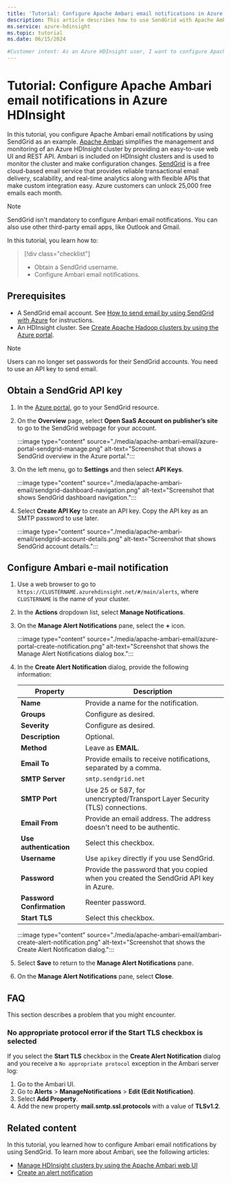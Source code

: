 ```yaml
---
title: 'Tutorial: Configure Apache Ambari email notifications in Azure HDInsight'
description: This article describes how to use SendGrid with Apache Ambari for email notifications.
ms.service: azure-hdinsight
ms.topic: tutorial
ms.date: 06/15/2024

#Customer intent: As an Azure HDInsight user, I want to configure Apache Ambari to send email notifications.
---
```


# Tutorial: Configure Apache Ambari email notifications in Azure HDInsight

In this tutorial, you configure Apache Ambari email notifications by using SendGrid as an example. [Apache Ambari](./hdinsight-hadoop-manage-ambari.md) simplifies the management and monitoring of an Azure HDInsight cluster by providing an easy-to-use web UI and REST API. Ambari is included on HDInsight clusters and is used to monitor the cluster and make configuration changes. [SendGrid](https://sendgrid.com/solutions/) is a free cloud-based email service that provides reliable transactional email delivery, scalability, and real-time analytics along with flexible APIs that make custom integration easy. Azure customers can unlock 25,000 free emails each month.

> [!NOTE]
> SendGrid isn't mandatory to configure Ambari email notifications. You can also use other third-party email apps, like Outlook and Gmail.

In this tutorial, you learn how to:

> [!div class="checklist"]
> * Obtain a SendGrid username.
> * Configure Ambari email notifications.

## Prerequisites

* A SendGrid email account. See [How to send email by using SendGrid with Azure](https://docs.sendgrid.com/for-developers/partners/microsoft-azure-2021#create-a-twilio-sendgrid-accountcreate-a-twilio-sendgrid-account) for instructions.
* An HDInsight cluster. See [Create Apache Hadoop clusters by using the Azure portal](./hdinsight-hadoop-create-linux-clusters-portal.md).

> [!NOTE]
> Users can no longer set passwords for their SendGrid accounts. You need to use an API key to send email.

## Obtain a SendGrid API key

1. In the [Azure portal](https://portal.azure.com), go to your SendGrid resource.

1. On the **Overview** page, select **Open SaaS Account on publisher’s site** to go to the SendGrid webpage for your account.

    :::image type="content" source="./media/apache-ambari-email/azure-portal-sendgrid-manage.png" alt-text="Screenshot that shows a SendGrid overview in the Azure portal.":::

1. On the left menu, go to **Settings** and then select **API Keys**.

    :::image type="content" source="./media/apache-ambari-email/sendgrid-dashboard-navigation.png" alt-text="Screenshot that shows SendGrid dashboard navigation.":::

1. Select **Create API Key** to create an API key. Copy the API key as an SMTP password to use later.

    :::image type="content" source="./media/apache-ambari-email/sendgrid-account-details.png" alt-text="Screenshot that shows SendGrid account details.":::

## Configure Ambari e-mail notification

1. Use a web browser to go to `https://CLUSTERNAME.azurehdinsight.net/#/main/alerts`, where `CLUSTERNAME` is the name of your cluster.

1. In the **Actions** dropdown list, select **Manage Notifications**.

1. On the **Manage Alert Notifications** pane, select the **+** icon.

    :::image type="content" source="./media/apache-ambari-email/azure-portal-create-notification.png" alt-text="Screenshot that shows the Manage Alert Notifications dialog box.":::

1. In the **Create Alert Notification** dialog, provide the following information:

    |Property |Description |
    |---|---|
    |**Name**|Provide a name for the notification.|
    |**Groups**|Configure as desired.|
    |**Severity**|Configure as desired.|
    |**Description**|Optional.|
    |**Method**|Leave as **EMAIL**.|
    |**Email To**|Provide emails to receive notifications, separated by a comma.|
    |**SMTP Server**|`smtp.sendgrid.net`|
    |**SMTP Port**|Use 25 or 587, for unencrypted/Transport Layer Security (TLS) connections.|
    |**Email From**|Provide an email address. The address doesn't need to be authentic.|
    |**Use authentication**|Select this checkbox.|
    |**Username**|Use `apikey` directly if you use SendGrid.|
    |**Password**|Provide the password that you copied when you created the SendGrid API key in Azure.|
    |**Password Confirmation**|Reenter password.|
    |**Start TLS**|Select this checkbox.|

    :::image type="content" source="./media/apache-ambari-email/ambari-create-alert-notification.png" alt-text="Screenshot that shows the Create Alert Notification dialog.":::

1. Select **Save** to return to the **Manage Alert Notifications** pane.

1. On the **Manage Alert Notifications** pane, select **Close**.

## FAQ

This section describes a problem that you might encounter.

### No appropriate protocol error if the Start TLS checkbox is selected

If you select the **Start TLS** checkbox in the **Create Alert Notification** dialog and you receive a `No appropriate protocol` exception in the Ambari server log:

1. Go to the Ambari UI.
1. Go to **Alerts** > **ManageNotifications** > **Edit (Edit Notification)**.
1. Select **Add Property**.
1. Add the new property **mail.smtp.ssl.protocols** with a value of **TLSv1.2**.

## Related content

In this tutorial, you learned how to configure Ambari email notifications by using SendGrid. To learn more about Ambari, see the following articles:

* [Manage HDInsight clusters by using the Apache Ambari web UI](./hdinsight-hadoop-manage-ambari.md)
* [Create an alert notification](https://docs.cloudera.com/HDPDocuments/Ambari-latest/managing-and-monitoring-ambari/content/amb_create_an_alert_notification.html)
